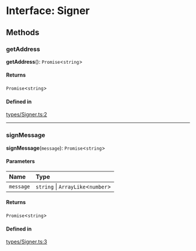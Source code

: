 <!---->
# Interface: Signer

## Methods

### getAddress

**getAddress**(): `Promise`<`string`\>

#### Returns

`Promise`<`string`\>

#### Defined in

[types/Signer.ts:2](https://github.com/xmtp/xmtp-js/blob/ff53c33/src/types/Signer.ts#L2)

___

### signMessage

**signMessage**(`message`): `Promise`<`string`\>

#### Parameters

| Name | Type |
| :------ | :------ |
| `message` | `string` \| `ArrayLike`<`number`\> |

#### Returns

`Promise`<`string`\>

#### Defined in

[types/Signer.ts:3](https://github.com/xmtp/xmtp-js/blob/ff53c33/src/types/Signer.ts#L3)
